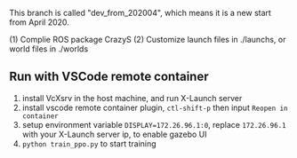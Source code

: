 This branch is called "dev_from_202004", which means it is a new start from April 2020. 

(1) Complie ROS package CrazyS
(2) Customize launch files in ./launchs, or world files in ./worlds


## Run with VSCode remote container
1. install VcXsrv in the host machine, and run X-Launch server
2. install vscode remote container plugin, `ctl-shift-p` then input `Reopen in container`
3. setup environment variable `DISPLAY=172.26.96.1:0`, replace `172.26.96.1` with your X-Launch server ip, to enable gazebo UI
4. `python train_ppo.py` to start training
